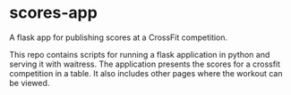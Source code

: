 # scores-app
A flask app for publishing scores at a CrossFit competition.

This repo contains scripts for running a flask application in python and serving it with waitress. 
The application presents the scores for a crossfit competition in a table.
It also includes other pages where the workout can be viewed.
